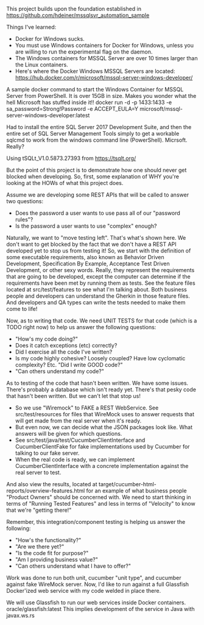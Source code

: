 This project builds upon the foundation established in https://github.com/hdeiner/mssqlsvr_automation_sample

Things I've learned:
* Docker for Windows sucks.
* You must use Windows containers for Docker for Windows, unless you are willing to run the experimental flag on the daemon.  
* The Windows containers for MSSQL Server are over 10 times larger than the Linux containers.  
* Here's where the Docker Windows MSSQL Servers are located:  https://hub.docker.com/r/microsoft/mssql-server-windows-developer/

A sample docker command to start the Windows Container for MSSQL Server from PowerShell.  It is over 15GB in size.  Makes you wonder what the hell Microsoft has stuffed inside it!!
docker run -d -p 1433:1433 -e sa_password=Strong!Password -e ACCEPT_EULA=Y microsoft/mssql-server-windows-developer:latest  

Had to install the entire SQL Server 2017 Development Suite, and then the entire set of SQL Server Management Tools simply to get a workable sqlcmd to work from the windows command line (PowerShell).  Micrsoft.  Really?

Using tSQLt_V1.0.5873.27393 from https://tsqlt.org/

But the point of this project is to demonstrate how one should never get blocked when developing.  So, first, some explanation of WHY you're looking at the HOWs of what this project does.

Assume we are developing some REST APIs that will be called to answer two questions:
* Does the password a user wants to use pass all of our "password rules"?
* Is the password a user wants to use "complex" enough?

Naturally, we want to "move testing left".  That's what's shown here.  We don't want to get blocked by the fact that we don't have a REST API developed yet to stop us from testing it!  So, we start with the definition of some executable requirements, also known as Behavior Driven Development, Specification By Example, Acceptance Test Driven Development, or other sexy words.  Really, they represent the requirements that are going to be developed, except the computer can determine if the requirements have been met by running them as tests.  See the feature files located at src/test/features to see what I'm talking about.  Both business people and developers can understand the Gherkin in those feature files.  And developers and QA types can write the tests needed to make them come to life!

Now, as to writing that code.  We need UNIT TESTS for that code (which is a TODO right now) to help us answer the following questions:
* "How's my code doing?"
* Does it catch exceptions (etc) correctly?
* Did I exercise all the code I've written?
* Is my code highly cohesive?  Loosely coupled?  Have low cyclomatic complexity?  Etc.  "Did I write GOOD code?"
* "Can others understand my code?" 

As to testing of the code that hasn't been written.  We have some issues.  There's probably a database which isn't ready yet.  There's that pesky code that hasn't been written.  But we can't let that stop us!
* So we use "Wiremock" to FAKE a REST WebService.  See src/test/resources for files that WireMock uses to answer requests that will get made from the real server when it's ready.
* But even now, we can decide what the JSON packages look like.  What answers will be given for which questions.
* See src/test/java/test/CucumberClientInterface and CucumberClientFake for fake implementations used by Cucumber for talking to our fake server.
* When the real code is ready, we can implement CucumberClientInterface with a concrete implementation against the real server to test.

And also view the results, located at target/cucumber-html-reports/overview-features.html for an example of what business people "Product Owners" should be concerned with.  We need to start thinking in terms of "Running Tested Features" and less in terms of "Velocity" to know that we're "getting there!"

Remember, this integration/component testing is helping us answer the following:
* "How's the functionality?"
* "Are we there yet?"
* "Is the code fit for purpose?"
* "Am I providing business value?"
* "Can others understand what I have to offer?"

Work was done to run both unit, cucumber "unit type", and cucumber against fake WireMock server.  Now, I'd like to run against a full Glassfish Docker'ized web service with my code welded in place there.

We will use Glassfish to run our web services inside Docker containers.  oracle/glassfish:latest  This implies development of the service in Java with javax.ws.rs





